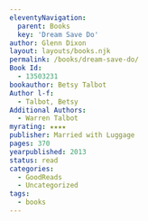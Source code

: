 ```yaml
---
eleventyNavigation:
  parent: Books
  key: 'Dream Save Do'
author: Glenn Dixon
layout: layouts/books.njk
permalink: /books/dream-save-do/
Book Id:
  - 13503231
bookauthor: Betsy Talbot
Author l-f:
  - Talbot, Betsy
Additional Authors:
  - Warren Talbot
myrating: ★★★★
publisher: Married with Luggage
pages: 370
yearpublished: 2013
status: read
categories:
  - GoodReads
  - Uncategorized
tags:
  - books
---
```

